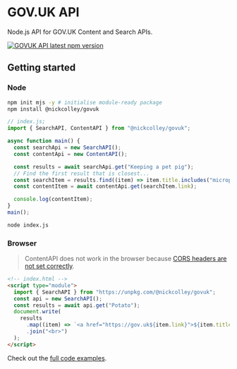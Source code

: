 # GOV.UK API

Node.js API for GOV.UK Content and Search APIs.

[![GOVUK API latest npm version](https://img.shields.io/npm/v/@nickcolley/govuk.svg?v=2)](https://www.npmjs.com/package/@nickcolley/govuk)

## Getting started

### Node

```bash
npm init mjs -y # initialise module-ready package
npm install @nickcolley/govuk
```

```javascript
// index.js;
import { SearchAPI, ContentAPI } from "@nickcolley/govuk";

async function main() {
  const searchApi = new SearchAPI();
  const contentApi = new ContentAPI();

  const results = await searchApi.get("Keeping a pet pig");
  // Find the first result that is closest...
  const searchItem = results.find((item) => item.title.includes("micropig"));
  const contentItem = await contentApi.get(searchItem.link);

  console.log(contentItem);
}
main();
```

```bash
node index.js
```

### Browser

> ContentAPI does not work in the browser because [CORS headers are not set correctly](https://github.com/alphagov/content-store/issues/1006).

```html
<!-- index.html -->
<script type="module">
  import { SearchAPI } from "https://unpkg.com/@nickcolley/govuk";
  const api = new SearchAPI();
  const results = await api.get("Potato");
  document.write(
    results
      .map((item) => `<a href="https://gov.uk${item.link}">${item.title}</a>`)
      .join("<br>")
  );
</script>
```

Check out the [full code examples](./examples/).
